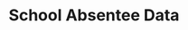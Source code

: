 ---
schema: default
title: 'School Absentee Data '
organization: Open Raleigh Brigade
notes: School Absentee data
resources:
  - name: Durham Absentee Data
    url: 'https://www.dropbox.com/s/1s5b45oanel0yte/AbsenteeDurham.csv?dl=0'
    format: csv
  - name: Raleigh Absentee Data
    url: 'https://www.dropbox.com/s/77f1wa2emy2z1mv/AbsenteeRaleigh.csv?dl=0'
    format: csv
license: 'https://creativecommons.org/licenses/by-sa/4.0/'
category:
  - Education
maintainer: Chris Mathews
maintainer_email: christhedba@gmail.com
---